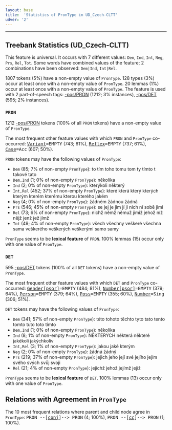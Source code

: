 ```yaml
---
layout: base
title:  'Statistics of PronType in UD_Czech-CLTT'
udver: '2'
---
```




--------------------------------------------------------------------------------

## Treebank Statistics (UD_Czech-CLTT)

This feature is universal.
It occurs with 7 different values: `Dem`, `Ind`, `Int`, `Neg`, `Prs`, `Rel`, `Tot`.
Some words have combined values of the feature; 2 combinations have been observed: `Dem|Ind`, `Int|Rel`.

1807 tokens (5%) have a non-empty value of `PronType`.
128 types (3%) occur at least once with a non-empty value of `PronType`.
20 lemmas (1%) occur at least once with a non-empty value of `PronType`.
The feature is used with 2 part-of-speech tags: [-pos/PRON]() (1212; 3% instances), [-pos/DET]() (595; 2% instances).

### `PRON`

1212 [-pos/PRON]() tokens (100% of all `PRON` tokens) have a non-empty value of `PronType`.

The most frequent other feature values with which `PRON` and `PronType` co-occurred: <tt><a href="Variant.html">Variant</a>=EMPTY</tt> (743; 61%), <tt><a href="Reflex.html">Reflex</a>=EMPTY</tt> (737; 61%), <tt><a href="Case.html">Case</a>=Acc</tt> (607; 50%).

`PRON` tokens may have the following values of `PronType`:

* `Dem` (85; 7% of non-empty `PronType`): to tím toho tomu tom ty tímto t takové tato
* `Dem,Ind` (1; 0% of non-empty `PronType`): několika
* `Ind` (2; 0% of non-empty `PronType`): kterýkoli některý
* `Int,Rel` (452; 37% of non-empty `PronType`): které která který kterých kterým kterém kterému kterou kterého jakém
* `Neg` (4; 0% of non-empty `PronType`): žádném žádnou žádná
* `Prs` (546; 45% of non-empty `PronType`): se jej je jim jí ji nich ní sobě jimi
* `Rel` (73; 6% of non-empty `PronType`): nichž němž němuž jimiž jehož níž nějž jenž jež jímž
* `Tot` (49; 4% of non-empty `PronType`): všech všechny veškeré všechna sama veškerého veškerých veškerými samo samy

`PronType` seems to be **lexical feature** of `PRON`. 100% lemmas (15) occur only with one value of `PronType`.

### `DET`

595 [-pos/DET]() tokens (100% of all `DET` tokens) have a non-empty value of `PronType`.

The most frequent other feature values with which `DET` and `PronType` co-occurred: <tt><a href="Gender[psor].html">Gender[psor]</a>=EMPTY</tt> (484; 81%), <tt><a href="Number[psor].html">Number[psor]</a>=EMPTY</tt> (379; 64%), <tt><a href="Person.html">Person</a>=EMPTY</tt> (379; 64%), <tt><a href="Poss.html">Poss</a>=EMPTY</tt> (355; 60%), <tt><a href="Number.html">Number</a>=Sing</tt> (306; 51%).

`DET` tokens may have the following values of `PronType`:

* `Dem` (341; 57% of non-empty `PronType`): této tohoto těchto tyto tato tento tomto tuto toto tímto
* `Dem,Ind` (1; 0% of non-empty `PronType`): několika
* `Ind` (8; 1% of non-empty `PronType`): NĚKTERÝCH některá některé jakékoli jakýchkoliv
* `Int,Rel` (3; 1% of non-empty `PronType`): jakou jaké kterým
* `Neg` (2; 0% of non-empty `PronType`): žádná žádný
* `Prs` (219; 37% of non-empty `PronType`): jejich jeho její své jejího jejím svého svých svůj svoji
* `Rel` (21; 4% of non-empty `PronType`): jejichž jehož jejímž jejíž

`PronType` seems to be **lexical feature** of `DET`. 100% lemmas (13) occur only with one value of `PronType`.

## Relations with Agreement in `PronType`

The 10 most frequent relations where parent and child node agree in `PronType`:
<tt>PRON --[<a href="../dep/conj.html">conj</a>]--> PRON</tt> (4; 100%),
<tt>PRON --[<a href="../dep/cc.html">cc</a>]--> PRON</tt> (1; 100%).


